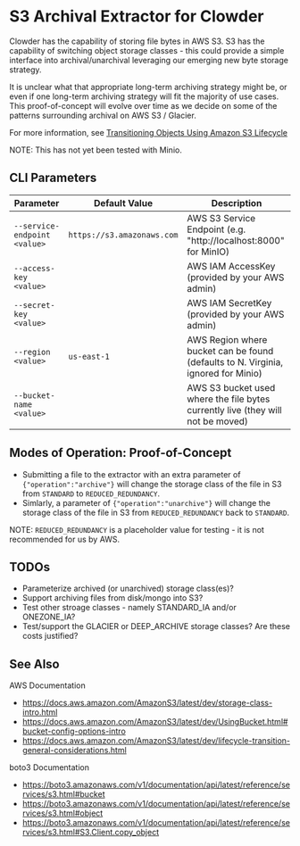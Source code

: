 # S3 Archival Extractor for Clowder

Clowder has the capability of storing file bytes in AWS S3. S3 has the capability of 
switching object storage classes - this could provide a simple interface into archival/unarchival
leveraging our emerging new byte storage strategy.

It is unclear what that appropriate long-term archiving strategy might be, 
or even if one long-term archiving strategy will fit the majority of use cases.
This proof-of-concept will evolve over time as we decide on some of the patterns 
surrounding archival on AWS S3 / Glacier.

For more information, see [Transitioning Objects Using Amazon S3 Lifecycle](https://docs.aws.amazon.com/AmazonS3/latest/dev/lifecycle-transition-general-considerations.html)

NOTE: This has not yet been tested with Minio.

## CLI Parameters
| Parameter                     | Default Value | Description                                                                        |
| ----------------------------- | ------------- | ---------------------------------------------------------------------------------- |
| `--service-endpoint <value>`  |       `https://s3.amazonaws.com`      |  AWS S3 Service Endpoint (e.g. "http://localhost:8000" for MinIO)                  |
| `--access-key <value>`        |             |  AWS IAM AccessKey (provided by your AWS admin)                                    |
| `--secret-key <value>`        |             |  AWS IAM SecretKey (provided by your AWS admin)                                    |
| `--region <value>`            |  `us-east-1`  |  AWS Region where bucket can be found (defaults to N. Virginia, ignored for Minio) |
| `--bucket-name <value>`       |             |  AWS S3 bucket used where the file bytes currently live (they will not be moved)   |


## Modes of Operation: Proof-of-Concept

* Submitting a file to the extractor with an extra parameter of `{"operation":"archive"}` will change the storage class of the file in S3 from `STANDARD` to `REDUCED_REDUNDANCY`.
* Simlarly, a parameter of `{"operation":"unarchive"}` will change the storage class of the file in S3 from `REDUCED_REDUNDANCY` back to `STANDARD`.

NOTE: `REDUCED_REDUNDANCY` is a placeholder value for testing - it is not recommended for us by AWS.


## TODOs

* Parameterize archived (or unarchived) storage class(es)?
* Support archiving files from disk/mongo into S3?
* Test other stroage classes - namely STANDARD_IA and/or ONEZONE_IA?
* Test/support the GLACIER or DEEP_ARCHIVE storage classes? Are these costs justified?


## See Also

AWS Documentation
* https://docs.aws.amazon.com/AmazonS3/latest/dev/storage-class-intro.html
* https://docs.aws.amazon.com/AmazonS3/latest/dev/UsingBucket.html#bucket-config-options-intro
* https://docs.aws.amazon.com/AmazonS3/latest/dev/lifecycle-transition-general-considerations.html

boto3 Documentation
* https://boto3.amazonaws.com/v1/documentation/api/latest/reference/services/s3.html#bucket
* https://boto3.amazonaws.com/v1/documentation/api/latest/reference/services/s3.html#object
* https://boto3.amazonaws.com/v1/documentation/api/latest/reference/services/s3.html#S3.Client.copy_object

